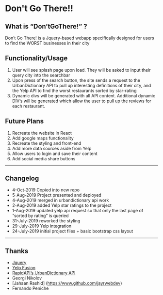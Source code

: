 # Don't Go There!!


## What is “Don’tGoThere!” ?

Don’t Go There! is a Jquery-based webapp specifically designed for users to find the WORST businesses in their city

## Functionality/Usage

1. User will see splash page upon load. They will be asked to input their query city into the searchbar
2. Upon press of the search button, the site sends a request to the UrbanDictionary API to pull up interesting definitions of their city, and the Yelp API to find the worst restaurants sorted by star-rating
3. Dynamic divs will be generated with all API content. Additional dynamic DIV’s will be generated which allow the user to pull up the reviews for each restaurant.

## Future Plans

1. Recreate the website in React
2. Add google maps functionality
3. Recreate the styling and front-end
4. Add more data sources aside from Yelp
5. Allow users to login and save their content
6. Add social media share buttons

----
## Changelog
* 4-Oct-2019 Copied into new repo
* 5-Aug-2019 Project presented and deployed
* 4-Aug-2019 merged in urbandictionary api work
* 2-Aug-2019 added Yelp star ratings to the project
* 1-Aug-2019 updated yelp api request so that only the last page of “sorted by rating” is queried
* 31-July-2019  reworked the styling
* 29-July-2019  Yelp integration
* 24-July-2019 initial project files + basic bootstrap css layout

----
## Thanks

* [Jquery](https://jquery.com)
* [Yelp Fusion](https://www.yelp.com/fusion)
* [RapidAPI’s UrbanDictionary API](https://rapidapi.com/community/api/urban-dictionary)
* Georgi Nikolov
* [Jahaan Rashid] (https://www.github.com/jayrwebdev)
* Fernando Peniche
